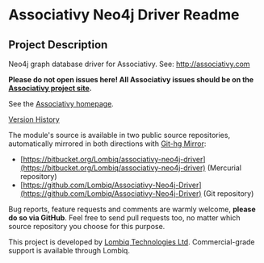 # Associativy Neo4j Driver Readme



## Project Description

Neo4j graph database driver for Associativy. See: http://associativy.com

**Please do not open issues here! All Associativy issues should be on the [Associativy project site](https://bitbucket.org/Lombiq/associativy/).**

See the [Associativy homepage](http://associativy.com/).

[Version History](Docs/VersionHistory.md)

The module's source is available in two public source repositories, automatically mirrored in both directions with [Git-hg Mirror](https://githgmirror.com):

- [https://bitbucket.org/Lombiq/associativy-neo4j-driver](https://bitbucket.org/Lombiq/associativy-neo4j-driver) (Mercurial repository)
- [https://github.com/Lombiq/Associativy-Neo4j-Driver](https://github.com/Lombiq/Associativy-Neo4j-Driver) (Git repository)

Bug reports, feature requests and comments are warmly welcome, **please do so via GitHub**.
Feel free to send pull requests too, no matter which source repository you choose for this purpose.

This project is developed by [Lombiq Technologies Ltd](http://lombiq.com/). Commercial-grade support is available through Lombiq.